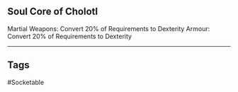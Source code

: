 ## Soul Core of Cholotl
Martial Weapons: Convert 20% of Requirements to Dexterity
Armour: Convert 20% of Requirements to Dexterity

---
## Tags
#Socketable
